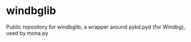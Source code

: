 windbglib
=========

Public repository for windbglib, a wrapper around pykd.pyd (for Windbg), used by mona.py
